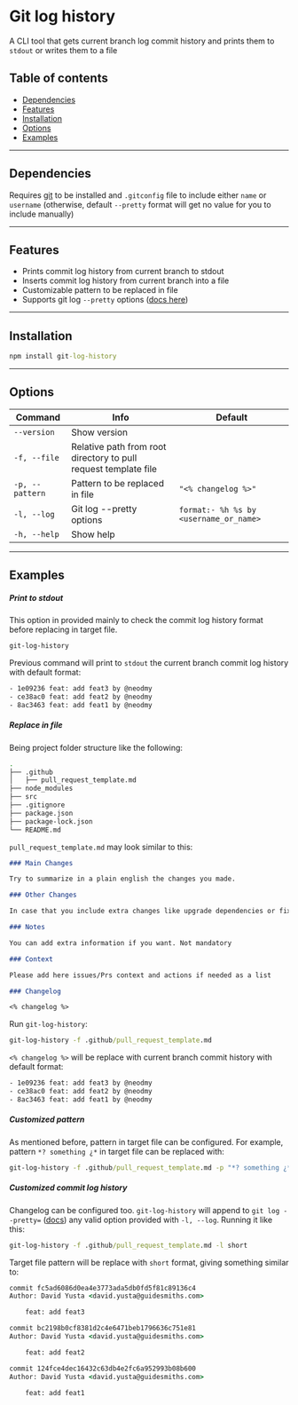 # Git log history

A CLI tool that gets current branch log commit history and prints them to `stdout` or writes them to a file

## Table of contents
- [Dependencies](#dependencies)
- [Features](#features)
- [Installation](#installation)
- [Options](#options)
- [Examples](#examples)
---
## Dependencies
Requires [git](https://git-scm.com/) to be installed and `.gitconfig` file to include either `name` or `username` (otherwise, default `--pretty` format will get no value for you to include manually)

---
## Features

- Prints commit log history from current branch to stdout
- Inserts commit log history from current branch into a file
- Customizable pattern to be replaced in file
- Supports git log `--pretty` options ([docs here](https://git-scm.com/docs/pretty-formats))
---
## Installation

```cmd
npm install git-log-history
```

---
## Options


| Command             |  Info                                                            | Default                                  |
|---------------------|------------------------------------------------------------------|------------------------------------------|
| `--version`         | Show version                                                     |                                          |
| `-f, --file`        | Relative path from root directory to pull request template file  |                                          |
| `-p, --pattern`     | Pattern to be replaced in file                                   | `"<% changelog %>"`                      |
| `-l, --log`         | Git log --pretty options                                         | `format:- %h %s by <username_or_name>`   |
| `-h, --help`        | Show help                                                        |                                          |
---
## Examples

##### Print to stdout
This option in provided mainly to check the commit log history format before replacing in target file.

```cmd
git-log-history
```

Previous command will print to `stdout` the current branch commit log history with default format:
```cmd
- 1e09236 feat: add feat3 by @neodmy
- ce38ac0 feat: add feat2 by @neodmy
- 8ac3463 feat: add feat1 by @neodmy
```

##### Replace in file
Being project folder structure like the following:

```bash
.
├── .github
│   ├── pull_request_template.md
├── node_modules
├── src
├── .gitignore
├── package.json
├── package-lock.json
└── README.md
```

`pull_request_template.md` may look similar to this:

```markdown
### Main Changes

Try to summarize in a plain english the changes you made.

### Other Changes

In case that you include extra changes like upgrade dependencies or fixing typos, etc..

### Notes

You can add extra information if you want. Not mandatory

### Context

Please add here issues/Prs context and actions if needed as a list

### Changelog

<% changelog %>
```

Run `git-log-history`:

```cmd
git-log-history -f .github/pull_request_template.md
```
`<% changelog %>` will be replace with current branch commit history with default format:

```cmd
- 1e09236 feat: add feat3 by @neodmy
- ce38ac0 feat: add feat2 by @neodmy
- 8ac3463 feat: add feat1 by @neodmy
```

##### Customized pattern
As mentioned before, pattern in target file can be configured. For example, pattern `*? something ¿*` in target file can be replaced with:

```cmd
git-log-history -f .github/pull_request_template.md -p "*? something ¿*" 
```

##### Customized commit log history
Changelog can be configured too. `git-log-history` will append to `git log --pretty=` ([docs](https://git-scm.com/docs/pretty-formats)) any valid option provided with `-l, --log`. Running it like this:

```cmd
git-log-history -f .github/pull_request_template.md -l short
```
Target file pattern will be replace with `short` format, giving something similar to:

```cmd
commit fc5ad6086d0ea4e3773ada5db0fd5f81c89136c4
Author: David Yusta <david.yusta@guidesmiths.com>

    feat: add feat3

commit bc2198b0cf8381d2c4e6471beb1796636c751e81
Author: David Yusta <david.yusta@guidesmiths.com>

    feat: add feat2

commit 124fce4dec16432c63db4e2fc6a952993b08b600
Author: David Yusta <david.yusta@guidesmiths.com>

    feat: add feat1
```
